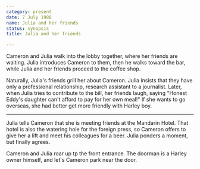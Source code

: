 ```yaml
---
category: present
date: 7 July 1988
name: Julia and her friends
status: synopsis
title: Julia and her friends

---
```

Cameron and Julia walk into the lobby together,
where her friends are waiting. Julia introduces Cameron to them, then he
walks toward the bar, while Julia and her friends proceed to the coffee shop. 

Naturally, Julia's friends grill her about Cameron. Julia insists that they have only a professional relationship, research assistant to a journalist. Later, when Julia tries to contribute to the bill, her friends laugh, saying "Honest Eddy's daughter can't afford to pay for her own meal!" If she wants to go overseas, she had better get more friendly with Harley
boy.

------

Julia tells Cameron that she is meeting friends at the Mandarin Hotel. That hotel is also the watering hole for the foreign press, so Cameron offers to give her a lift and meet his colleagues for a beer. Julia ponders a moment, but finally agrees. 

Cameron and Julia roar up tp the front entrance. The doorman is a Harley owner himself, and let's Cameron park near the door. 



